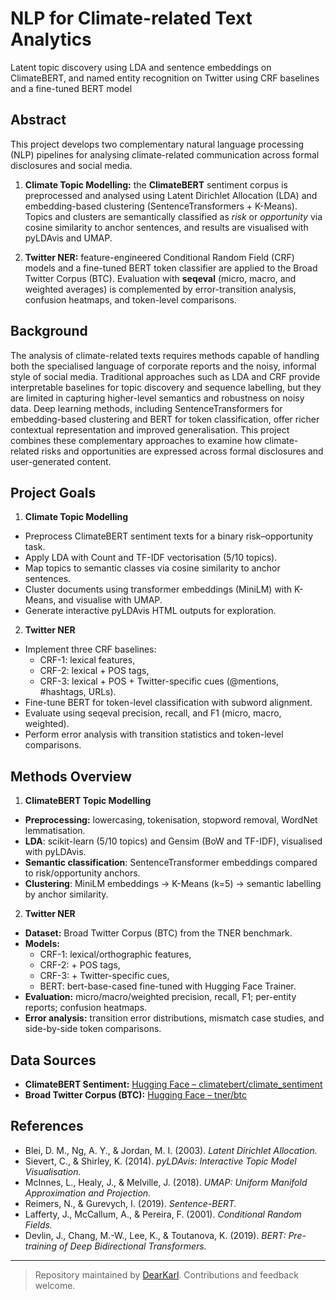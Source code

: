 # NLP for Climate-related Text Analytics

Latent topic discovery using LDA and sentence embeddings on ClimateBERT, and named entity recognition on Twitter using CRF baselines and a fine-tuned BERT model

## Abstract

This project develops two complementary natural language processing (NLP) pipelines for analysing climate-related communication across formal disclosures and social media.  

1) **Climate Topic Modelling:** the **ClimateBERT** sentiment corpus is preprocessed and analysed using Latent Dirichlet Allocation (LDA) and embedding-based clustering (SentenceTransformers + K-Means). Topics and clusters are semantically classified as *risk* or *opportunity* via cosine similarity to anchor sentences, and results are visualised with pyLDAvis and UMAP.  

2) **Twitter NER:** feature-engineered Conditional Random Field (CRF) models and a fine-tuned BERT token classifier are applied to the Broad Twitter Corpus (BTC). Evaluation with **seqeval** (micro, macro, and weighted averages) is complemented by error-transition analysis, confusion heatmaps, and token-level comparisons.  

## Background  

The analysis of climate-related texts requires methods capable of handling both the specialised language of corporate reports and the noisy, informal style of social media. Traditional approaches such as LDA and CRF provide interpretable baselines for topic discovery and sequence labelling, but they are limited in capturing higher-level semantics and robustness on noisy data. Deep learning methods, including SentenceTransformers for embedding-based clustering and BERT for token classification, offer richer contextual representation and improved generalisation. This project combines these complementary approaches to examine how climate-related risks and opportunities are expressed across formal disclosures and user-generated content.  

## Project Goals  

1) **Climate Topic Modelling**  
  - Preprocess ClimateBERT sentiment texts for a binary risk–opportunity task.  
  - Apply LDA with Count and TF-IDF vectorisation (5/10 topics).  
  - Map topics to semantic classes via cosine similarity to anchor sentences.  
  - Cluster documents using transformer embeddings (MiniLM) with K-Means, and visualise with UMAP.  
  - Generate interactive pyLDAvis HTML outputs for exploration.  

2) **Twitter NER**  
  - Implement three CRF baselines:  
    - CRF-1: lexical features,  
    - CRF-2: lexical + POS tags,  
    - CRF-3: lexical + POS + Twitter-specific cues (@mentions, #hashtags, URLs).  
  - Fine-tune BERT for token-level classification with subword alignment.  
  - Evaluate using seqeval precision, recall, and F1 (micro, macro, weighted).  
  - Perform error analysis with transition statistics and token-level comparisons.  

## Methods Overview  

1) **ClimateBERT Topic Modelling**  

- **Preprocessing:** lowercasing, tokenisation, stopword removal, WordNet lemmatisation.  
- **LDA**: scikit-learn (5/10 topics) and Gensim (BoW and TF-IDF), visualised with pyLDAvis.  
- **Semantic classification**: SentenceTransformer embeddings compared to risk/opportunity anchors.  
- **Clustering**: MiniLM embeddings → K-Means (k=5) → semantic labelling by anchor similarity.  

2) **Twitter NER**  

- **Dataset:** Broad Twitter Corpus (BTC) from the TNER benchmark.  
- **Models:**  
  - CRF-1: lexical/orthographic features,  
  - CRF-2: + POS tags,  
  - CRF-3: + Twitter-specific cues,  
  - BERT: bert-base-cased fine-tuned with Hugging Face Trainer.  
- **Evaluation:** micro/macro/weighted precision, recall, F1; per-entity reports; confusion heatmaps.  
- **Error analysis:** transition error distributions, mismatch case studies, and side-by-side token comparisons.  

## Data Sources  

- **ClimateBERT Sentiment:** [Hugging Face – climatebert/climate_sentiment](https://huggingface.co/datasets/climatebert/climate_sentiment)  
- **Broad Twitter Corpus (BTC):** [Hugging Face – tner/btc](https://huggingface.co/datasets/tner/btc)  

## References  

- Blei, D. M., Ng, A. Y., & Jordan, M. I. (2003). *Latent Dirichlet Allocation.*  
- Sievert, C., & Shirley, K. (2014). *pyLDAvis: Interactive Topic Model Visualisation.*  
- McInnes, L., Healy, J., & Melville, J. (2018). *UMAP: Uniform Manifold Approximation and Projection.*  
- Reimers, N., & Gurevych, I. (2019). *Sentence-BERT.*  
- Lafferty, J., McCallum, A., & Pereira, F. (2001). *Conditional Random Fields.*  
- Devlin, J., Chang, M.-W., Lee, K., & Toutanova, K. (2019). *BERT: Pre-training of Deep Bidirectional Transformers.*  

---

> Repository maintained by [DearKarl](https://github.com/DearKarl). Contributions and feedback welcome.  
